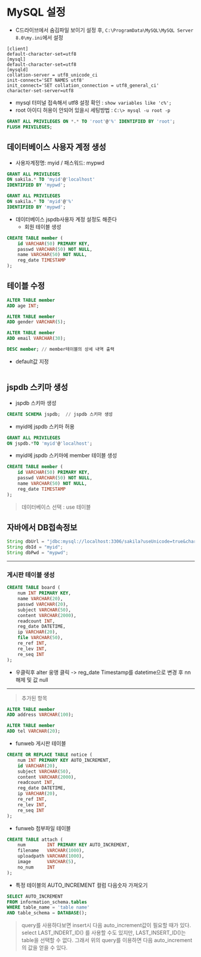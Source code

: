# MySQL 설정
- C드라이브에서 숨김파일 보이기 설정 후, `C:\ProgramData\MySQL\MySQL Server 8.0\my.ini`에서 설정 
```
[client]
default-character-set=utf8
[mysql]
default-character-set=utf8
[mysqld]
collation-server = utf8_unicode_ci
init-connect='SET NAMES utf8'
init_connect='SET collation_connection = utf8_general_ci'
character-set-server=utf8
```
- mysql 터미널 접속해서 utf8 설정 확인 : `show variables like 'c%';`
- root 아이디 허용이 안되어 있을시 세팅방법 : `C:\> mysql -u root -p`
```sql
GRANT ALL PRIVILEGES ON *.* TO 'root'@'%' IDENTIFIED BY 'root';
FLUSH PRIVILEGES;
```

## 데이터베이스 사용자 계정 생성
- 사용자계정명: myid / 패스워드: mypwd
```sql
GRANT ALL PRIVILEGES
ON sakila.* TO 'myid'@'localhost'
IDENTIFIED BY 'mypwd';
```
```sql
GRANT ALL PRIVILEGES
ON sakila.* TO 'myid'@'%'
IDENTIFIED BY 'mypwd';
```
+ 데이터베이스 jspdb사용자 계정 설정도 해준다
	+ 회원 테이블 생성
```sql
CREATE TABLE member (
	id VARCHAR(50) PRIMARY KEY,
	passwd VARCHAR(50) NOT NULL,
	name VARCHAR(50) NOT NULL,
	reg_date TIMESTAMP
);
```

## 테이블 수정
```sql
ALTER TABLE member
ADD age INT;
```
```sql
ALTER TABLE member
ADD gender VARCHAR(5);
```
```sql
ALTER TABLE member
ADD email VARCHAR(30);
```

```sql
DESC member; // member테이블의 상세 내역 출력
```
- default값 지정
```sql

```
## jspdb 스키마 생성
- jspdb 스키마 생성
```sql
CREATE SCHEMA jspdb;  // jspdb 스키마 생성
```

- myid에 jspdb 스키마 허용
```sql
GRANT ALL PRIVILEGES
ON jspdb.*TO 'myid'@'localhost';
```

- myid에 jspdb 스키마에 member 테이블 생성
```sql
CREATE TABLE member (
	id VARCHAR(50) PRIMARY KEY,
	passwd VARCHAR(50) NOT NULL,
	name VARCHAR(50) NOT NULL,
	reg_date TIMESTAMP
);
```

> 데이터베이스 선택 : use 테이블

## 자바에서 DB접속정보
```java
String dbUrl = "jdbc:mysql://localhost:3306/sakila?useUnicode=true&characterEncoding=utf8&allowPublicKeyRetrieval=true&useSSL=false&serverTimezone=Asia/Seoul";
String dbId = "myid";
String dbPwd = "mypwd";
```

---
### 게시판 테이블 생성
```sql
CREATE TABLE board (
	num INT PRIMARY KEY,
	name VARCHAR(20),
	passwd VARCHAR(20),
	subject VARCHAR(50),
	content VARCHAR(2000),
	readcount INT,
	reg_date DATETIME,
	ip VARCHAR(20),
	file VARCHAR(50),
	re_ref INT,
	re_lev INT,
	re_seq INT
);
```
 - 우클릭후 alter 웅앵 클릭 -> reg_date Timestamp를 datetime으로 변경 후 nn 해제 및 값 null
---
> 추가된 항목
```sql
ALTER TABLE member
ADD address VARCHAR(100);
```
```sql
ALTER TABLE member
ADD tel VARCHAR(20);
```

* funweb 게시판 테이블
```sql
CREATE OR REPLACE TABLE notice (
	num INT PRIMARY KEY AUTO_INCREMENT,
	id VARCHAR(20),
	subject VARCHAR(50),
	content VARCHAR(2000),
	readcount INT,
	reg_date DATETIME,
	ip VARCHAR(20),
	re_ref INT,
	re_lev INT,
	re_seq INT
);
```
* funweb 첨부파일 테이블
```sql
CREATE TABLE attach (
	num 	   INT PRIMARY KEY AUTO_INCREMENT,
	filename   VARCHAR(1000),
	uploadpath VARCHAR(1000),
	image	   VARCHAR(5),
	no_num	   INT
);
```

* 특정 테이블의 AUTO_INCREMENT 컬럼 다음숫자 가져오기
```sql
SELECT AUTO_INCREMENT
FROM information_schema.tables
WHERE table_name = 'table name'
AND table_schema = DATABASE();
```
> query를 사용하다보면 insert시 다음 auto_increment값이 필요할 때가 있다.
> select LAST_INDERT_ID() 를 사용할 수도 있지만, LAST_INSERT_ID()는 table을 선택할 수 없다.
> 그래서 위의 query를 이용하면 다음 auto_increment의 값을 얻을 수 있다.